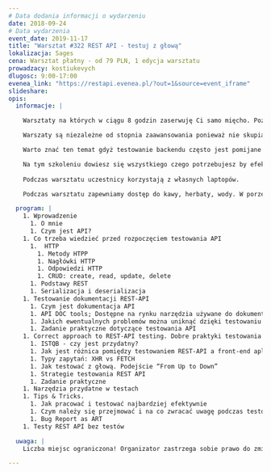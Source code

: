 ```yaml
---
# Data dodania informacji o wydarzeniu
date: 2018-09-24
# Data wydarzenia
event_date: 2019-11-17
title: "Warsztat #322 REST API - testuj z głową"
lokalizacja: Sages
cena: Warsztat płatny - od 79 PLN, 1 edycja warsztatu
prowadzacy: kostiukevych
dlugosc: 9:00-17:00
evenea_link: "https://restapi.evenea.pl/?out=1&source=event_iframe"
slideshare:
opis:
  informacje: |

    Warsztaty na których w ciągu 8 godzin zaserwuję Ci samo mięcho. Poziom "from ZERO to HERO" z naciskiem na praktykę, zrozumienie materiału i samodzielne testowanie. Teoria poparta praktyką w lekkim wydaniu z nutą humoru - bo oczekujesz wiedzy, a nie zmęczenia materiału. Nie ważne jaki masz poziom - wyjdziesz zadowolony.

    Warszaty są niezależne od stopnia zaawansowania ponieważ nie skupiamy się na suchej teorii i opowiadaniach; w zamian oferuję praktyczne ćwiczenia z omówieniem zagadnienia -  każdy może zadać pytanie, po czym wspólnie omówimy problem i znajdziemy rozwiązanie. Będziemy używać najbardziej popularnych narzędzi zamęczając API! Nie zabraknie również "case study", gdzie bazując na swoim doświadczeniu wspomnę jakie pułapki na nas czychają i jaką moc ma dla nas testowanie REST API.

    Warto znać ten temat gdyż testowanie backendu często jest pomijane w projektach, co później lubi się mścić. Wiele osób nie wie jakie korzyści dzięki temu można osiągać i  jak się do tego  zabrać, aby robić to dobrze. Testowanie backendu pozwala zaoszczędzić czas i wynieść testowanie na wyższy poziom, a do osiągnięcia tego potrzeba stosunkowo niewiele. Podstawowa wiedza i darmowe narzędzia w połączeniu z efektywnością dają silne pole do popisu w dziale QA, mają również realny wpływ na jakość. Testowanie to nie tylko klikanie, pora zmienić ten stereotyp.

    Na tym szkoleniu dowiesz się wszystkiego czego potrzebujesz by efektywnie testować w sposób świadomy, bo największą wartością dodaną jest świadomość DOBRZE wykonanej roboty.  
    
    Podczas warsztatu uczestnicy korzystają z własnych laptopów.

    Podczas warsztatu zapewniamy dostęp do kawy, herbaty, wody. W porze obiadowej zapewniamy pizzę w wersji mięsnej lub wegetariańskiej.

  program: |
    1. Wprowadzenie
      1. O mnie
      1. Czym jest API?
    1. Co trzeba wiedzieć przed rozpoczęciem testowania API
      1.  HTTP
        1. Metody HTPP
        1. Nagłówki HTTP
        1. Odpowiedzi HTTP
        1. CRUD: create, read, update, delete
      1. Podstawy REST
      1. Serializacja i deserializacja
    1. Testowanie dokumentacji REST-API
      1. Czym jest dokumentacja API
      1. API DOC tools; Dostępne na rynku narzędzia używane do dokumentowania REST API (np Swagger, Apiary i inne)
      1. Jakich ewentualnych problemów można uniknąć dzięki testowaniu dokumentacji API
      1. Zadanie praktyczne dotyczące testowania API
    1. Correct approach to REST-API testing. Dobre praktyki testowania REST-API
      1. ISTQB - czy jest przydatny?
      1. Jak jest różnica pomiędzy testowaniem REST-API a front-end aplikacji webowej
      1. Typy zapytań: XHR vs FETCH
      1. Jak testować z głową. Podejście “From Up to Down”
      1. Strategie testowania REST API
      1. Zadanie praktyczne
    1. Narzędzia przydatne w testach
    1. Tips & Tricks.
      1. Jak pracować i testować najbardziej efektywnie
      1. Czym należy się przejmować i na co zwracać uwagę podczas testowania REST API
      1. Bug Report as ART
    1. Testy REST API bez testów

  uwaga: |
    Liczba miejsc ograniczona! Organizator zastrzega sobie prawo do zmiany lokalizacji wydarzenia oraz jego odwołania w przypadku niezgłoszenia się minimalnej liczby uczestników.

---
```

